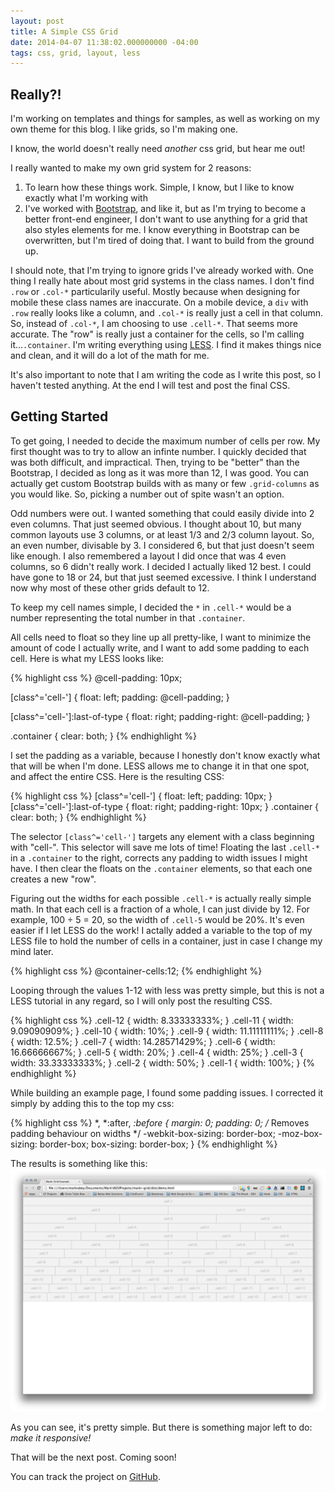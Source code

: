 ```yaml
---
layout: post
title: A Simple CSS Grid
date: 2014-04-07 11:38:02.000000000 -04:00
tags: css, grid, layout, less
---
```


## Really?!
I'm working on templates and things for samples, as well as working on my own theme for this blog. I like grids, so I'm making one.

I know, the world doesn't really need _another_ css grid, but hear me out!

I really wanted to make my own grid system for 2 reasons:

1. To learn how these things work. Simple, I know, but I like to know exactly what I'm working with
2. I've worked with [Bootstrap](http://getbootstrap.com), and like it, but as I'm trying to become a better front-end engineer, I don't want to use anything for a grid that also styles elements for me. I know everything in Bootstrap can be overwritten, but I'm tired of doing that. I want to build from the ground up.

I should note, that I'm trying to ignore grids I've already worked with. One thing I really hate about most grid systems in the class names. I don't find `.row` or `.col-*` particularily useful. Mostly because when designing for mobile these class names are inaccurate. On a mobile device, a `div` with `.row` really looks like a column, and `.col-*` is really just a cell in that column. So, instead of `.col-*`, I am choosing to use `.cell-*`. That seems more accurate. The "row" is really just a container for the cells, so I'm calling it...`.container`. I'm writing everything using [LESS](http://lesscss.org/). I find it makes things nice and clean, and it will do a lot of the math for me.

It's also important to note that I am writing the code as I write this post, so I haven't tested anything. At the end I will test and post the final CSS.


## Getting Started

To get going, I needed to decide the maximum number of cells per row. My first thought was to try to allow an infinte number. I quickly decided that was both difficult, and impractical. Then, trying to be "better" than the Bootstrap, I decided as long as it was more than 12, I was good. You can actually get custom Bootstrap builds with as many or few `.grid-columns` as you would like. So, picking a number out of spite wasn't an option.

Odd numbers were out. I wanted something that could easily divide into 2 even columns. That just seemed obvious. I thought about 10, but many common layouts use 3 columns, or at least 1/3 and 2/3 column layout. So, an even number, divisable by 3. I considered 6, but that just doesn't seem like enough. I also remembered a layout I did once that was 4 even columns, so 6 didn't really work. I decided I actually liked 12 best. I could have gone to 18 or 24, but that just seemed excessive. I think I understand now why most of these other grids default to 12.

To keep my cell names simple, I decided the `*` in `.cell-*` would be a number representing the total number in that `.container`.

All cells need to float so they line up all pretty-like, I want to minimize the amount of code I actually write, and I want to add some padding to each cell. Here is what my LESS looks like:

{% highlight css %}
@cell-padding: 10px;

[class^='cell-'] {
	float: left;
	padding: @cell-padding;
}

[class^='cell-']:last-of-type {
	float: right;
	padding-right: @cell-padding;
}

.container {
	clear: both;
}
{% endhighlight %}

I set the padding as a variable, because I honestly don't know exactly what that will be when I'm done. LESS allows me to change it in that one spot, and affect the entire CSS. Here is the resulting CSS:

{% highlight css %}
[class^='cell-'] {
  float: left;
  padding: 10px;
}
[class^='cell-']:last-of-type {
  float: right;
  padding-right: 10px;
}
.container {
  clear: both;
}
{% endhighlight %}

The selector `[class^='cell-']` targets any element with a class beginning with "cell-". This selector will save me lots of time! Floating the last `.cell-*` in a `.container` to the right, corrects any padding to width issues I might have. I then clear the floats on the `.container` elements, so that each one creates a new "row".

Figuring out the widths for each possible `.cell-*` is actually really simple math. In that each cell is a fraction of a whole, I can just divide by 12. For example, 100 &divide; 5 = 20, so the width of `.cell-5` would be 20%. It's even easier if I let LESS do the work! I actally added a variable to the top of my LESS file to hold the number of cells in a container, just in case I change my mind later.

{% highlight css %}
@container-cells:12;
{% endhighlight %}

Looping through the values 1-12 with less was pretty simple, but this is not a LESS tutorial in any regard, so I will only post the resulting CSS.

{% highlight css %}
.cell-12 {
  width: 8.33333333%;
}
.cell-11 {
  width: 9.09090909%;
}
.cell-10 {
  width: 10%;
}
.cell-9 {
  width: 11.11111111%;
}
.cell-8 {
  width: 12.5%;
}
.cell-7 {
  width: 14.28571429%;
}
.cell-6 {
  width: 16.66666667%;
}
.cell-5 {
  width: 20%;
}
.cell-4 {
  width: 25%;
}
.cell-3 {
  width: 33.33333333%;
}
.cell-2 {
  width: 50%;
}
.cell-1 {
  width: 100%;
}
{% endhighlight %}

While building an example page, I found some padding issues. I corrected it simply by adding this to the top my css:

{% highlight css %}
*,
*:after,
*:before {
  margin: 0;
  padding: 0;
  /* Removes padding behaviour on widths */
  -webkit-box-sizing: border-box;
  -moz-box-sizing: border-box;
  box-sizing: border-box;
}
{% endhighlight %}

The results is something like this:
![](/content/images/blog/2014/Apr/Screen_Shot_2014_04_07_at_12_52_33_PM.png)

As you can see, it's pretty simple. But there is something major left to do: _make it responsive!_

That will be the next post. Coming soon!

You can track the project on [GitHub](https://github.com/MarkRabey/markr-grid).
